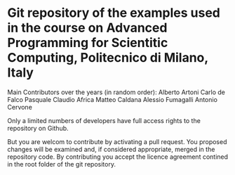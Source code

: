 # Git repository of the examples used in the course on Advanced Programming for Scientitic Computing, Politecnico di Milano, Italy #
Main Contributors over the years (in random order):
Alberto Artoni
Carlo de Falco
Pasquale Claudio Africa
Matteo Caldana
Alessio Fumagalli
Antonio Cervone

Only a limited numbers of developers have full access rights to the repository on Github.

But you are welcom to contribute by activating a pull request. You proposed changes will be examined and, if considered appropriate, merged in the repository code.
By contributing you accept the licence agreement contined in the root folder of the git repository.



